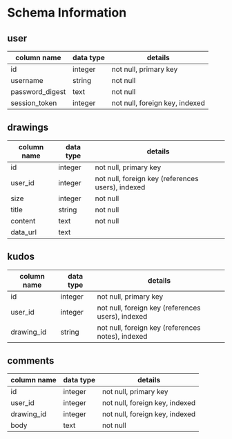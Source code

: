 # Schema Information

## user
column name    | data type | details
---------------|-----------|-----------------------
id             | integer   | not null, primary key
username       | string    | not null
password_digest| text      | not null
session_token  | integer   | not null, foreign key, indexed

## drawings
column name | data type | details
------------|-----------|-----------------------
id          | integer   | not null, primary key
user_id     | integer   | not null, foreign key (references users), indexed
size        | integer   | not null
title       | string    | not null
content     | text      | not null
data_url    | text      |

## kudos
column name | data type | details
------------|-----------|-----------------------
id          | integer   | not null, primary key
user_id     | integer   | not null, foreign key (references users), indexed
drawing_id  | string    | not null, foreign key (references notes), indexed

## comments
column name | data type | details
------------|-----------|-----------------------
id          | integer   | not null, primary key
user_id     | integer   | not null, foreign key, indexed
drawing_id  | integer   | not null, foreign key, indexed
body        | text      | not null
